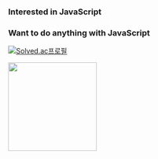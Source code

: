 ### Interested in JavaScript
### Want to do anything with JavaScript

[![Solved.ac프로필](http://mazassumnida.wtf/api/v2/generate_badge?boj=where369)](https://solved.ac/where369)


<a href="https://github.com/OdiSeU"><img align="center" style="height:180px" src="https://github-readme-stats.vercel.app/api/top-langs/?username=OdiSeU&layout=compact&theme=nord&hide_border=true" /></a> 

